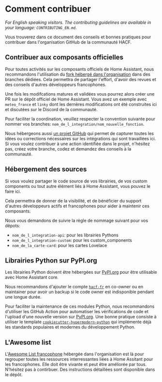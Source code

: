 # Comment contribuer

_For English speaking visitors. The contributing guidelines are available in your language: `CONTRIBUTING_EN.md`._

Vous trouverez dans ce document des conseils et bonnes pratiques pour contribuer
dans l'organisation GitHub de la communauté HACF.

## Contribuer aux composants officielles

Pour toutes activités sur les composants officiels de Home Assistant, nous recommandons l'utilisation du [fork hébergé dans l'organisation](https://github.com/hacf-fr/home-assistant-core) dans
des branches dédiées. Cela permettra de partager l'effort, d'avoir des revues
et des conseils d'autres développeurs francophones.

Une fois les modifcations matures et validées vous pourrez alors créer une PR
sur le dépôt officiel de Home Assistant. Vous avez un exemple avec `meteo_france` et `linky` dont les dernères modifications
ont été construites ici et discutées sur le Discord de la communauté.

Pour faciliter la coordination, veuillez respecter la convention suivante pour
nommer vos branches: `nom_de_l_integration/nom_nouvelle_fonction`.

Nous hébergeons aussi [un projet GitHub](https://github.com/hacf-fr/home-assistant-core/projects/1)
qui permet de capturer toutes les idées ou corrections nécessaires sur les
intégrations qui sont travaillées ici. Si vous voulez contribuer à une action identifiée dans le projet, n'hésitez pas,
créez votre branche, codez et demandez des conseils à la communauté.

## Hébergement des sources

Si vous voulez partager le code source de vos librairies, de vos custom components
ou tout autre élément liés à Home Assistant, vous pouvez le faire ici.

Cela permettra de donner de la visibilité, et de bénéficier du support d'autres
développeurs actifs et francophones pour aider à maintenir ces composants.

Nous vous demandons de suivre la règle de nommage suivant pour vos dêpots:

- `nom_de_l_integration-api`: pour les librairies Pythons
- `nom_de_l_integration-custom`: pour les custom_components
- `nom_de_la_carte-card`: pour les cartes Lovelace

## Librairies Python sur PyPI.org

Les librairies Python doivent être hébergées sur [PyPI.org](https://pypi.org) pour être utilisable avec Home Assistant core. 

Nous recommandons d'ajouter le compte [`hacf-fr`](https://pypi.org/user/hacf-fr/) en co-owner ou en maintainer pour avoir un backup si le code owner est indisponible pendant une longue durée.

Pour faciliter la maintenance de ces modules Python, nous recommandons d'utiliser les GitHub Action pour automatiser les vérifications de code et l'upload d'une nouvelle version sur [PyPI.org](https://pypi.org). Une bonne pratique consiste à utiliser le template [`cookiecutter-hypermodern-python`](https://github.com/cjolowicz/cookiecutter-hypermodern-python) qui implémente déjà les standards populaires et modernes du développement Python.

## L'Awesome list

L'[Awesome List francophone](https://github.com/hacf-fr/awesome-francophone-home-assistant)
hébergée dans l'organisation est là pour regrouper toutes les ressources interressantes liées à Home Assitant
pour les francophones. Elle doit être vivante et peut être améliorée par tous.
N'hésitez pas à contirbuer. Des instructions détaillées sont disponible dans le
dépôt.
